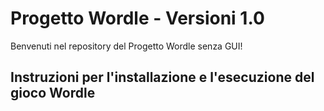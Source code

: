 # Progetto Wordle - Versioni 1.0

Benvenuti nel repository del Progetto Wordle senza GUI!

## Instruzioni per l'installazione e l'esecuzione del gioco Wordle

